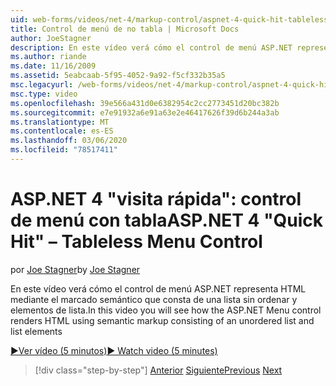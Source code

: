 ```yaml
---
uid: web-forms/videos/net-4/markup-control/aspnet-4-quick-hit-tableless-menu-control
title: Control de menú de no tabla | Microsoft Docs
author: JoeStagner
description: En este vídeo verá cómo el control de menú ASP.NET representa HTML mediante el marcado semántico que consta de una lista sin ordenar y elementos de lista.
ms.author: riande
ms.date: 11/16/2009
ms.assetid: 5eabcaab-5f95-4052-9a92-f5cf332b35a5
msc.legacyurl: /web-forms/videos/net-4/markup-control/aspnet-4-quick-hit-tableless-menu-control
msc.type: video
ms.openlocfilehash: 39e566a431d0e6382954c2cc2773451d20bc382b
ms.sourcegitcommit: e7e91932a6e91a63e2e46417626f39d6b244a3ab
ms.translationtype: MT
ms.contentlocale: es-ES
ms.lasthandoff: 03/06/2020
ms.locfileid: "78517411"
---
```

# <a name="aspnet-4-quick-hit--tableless-menu-control"></a><span data-ttu-id="da08f-103">ASP.NET 4 "visita rápida": control de menú con tabla</span><span class="sxs-lookup"><span data-stu-id="da08f-103">ASP.NET 4 "Quick Hit" – Tableless Menu Control</span></span>

<span data-ttu-id="da08f-104">por [Joe Stagner](https://github.com/JoeStagner)</span><span class="sxs-lookup"><span data-stu-id="da08f-104">by [Joe Stagner](https://github.com/JoeStagner)</span></span>

<span data-ttu-id="da08f-105">En este vídeo verá cómo el control de menú ASP.NET representa HTML mediante el marcado semántico que consta de una lista sin ordenar y elementos de lista.</span><span class="sxs-lookup"><span data-stu-id="da08f-105">In this video you will see how the ASP.NET Menu control renders HTML using semantic markup consisting of an unordered list and list elements</span></span> 

[<span data-ttu-id="da08f-106">&#9654;Ver vídeo (5 minutos)</span><span class="sxs-lookup"><span data-stu-id="da08f-106">&#9654; Watch video (5 minutes)</span></span>](https://channel9.msdn.com/Blogs/ASP-NET-Site-Videos/aspnet-4-quick-hit-tableless-menu-control)

> [!div class="step-by-step"]
> <span data-ttu-id="da08f-107">[Anterior](aspnet-4-quick-hit-table-free-templated-controls.md)
> [Siguiente](aspnet-4-quick-hit-hidden-field-divs.md)</span><span class="sxs-lookup"><span data-stu-id="da08f-107">[Previous](aspnet-4-quick-hit-table-free-templated-controls.md)
[Next](aspnet-4-quick-hit-hidden-field-divs.md)</span></span>
